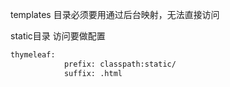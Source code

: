 templates  目录必须要用通过后台映射，无法直接访问

static目录 访问要做配置

```xml
thymeleaf:
            prefix: classpath:static/
            suffix: .html
```

